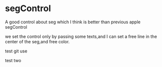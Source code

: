 # segControl
A good control about seg which I think is better than previous apple segControl

we set the control only by passing some texts,and I can  set a free line in the center of the seg,and free color.
 
test git use

test two
